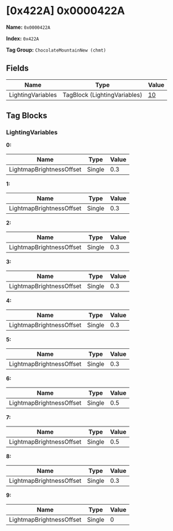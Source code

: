 # [0x422A] 0x0000422A

**Name:** ```0x0000422A```

**Index:** ```0x422A```

**Tag Group:** ```ChocolateMountainNew (chmt)```

## Fields

Name	| Type	| Value
---	|---	|---	|
LightingVariables	|TagBlock (LightingVariables)	|[10](#lightingvariables)


## Tag Blocks

### LightingVariables

**0:**

Name	| Type	| Value
---	|---	|---	|
LightmapBrightnessOffset	|Single	|0.3


**1:**

Name	| Type	| Value
---	|---	|---	|
LightmapBrightnessOffset	|Single	|0.3


**2:**

Name	| Type	| Value
---	|---	|---	|
LightmapBrightnessOffset	|Single	|0.3


**3:**

Name	| Type	| Value
---	|---	|---	|
LightmapBrightnessOffset	|Single	|0.3


**4:**

Name	| Type	| Value
---	|---	|---	|
LightmapBrightnessOffset	|Single	|0.3


**5:**

Name	| Type	| Value
---	|---	|---	|
LightmapBrightnessOffset	|Single	|0.3


**6:**

Name	| Type	| Value
---	|---	|---	|
LightmapBrightnessOffset	|Single	|0.5


**7:**

Name	| Type	| Value
---	|---	|---	|
LightmapBrightnessOffset	|Single	|0.5


**8:**

Name	| Type	| Value
---	|---	|---	|
LightmapBrightnessOffset	|Single	|0.3


**9:**

Name	| Type	| Value
---	|---	|---	|
LightmapBrightnessOffset	|Single	|0


